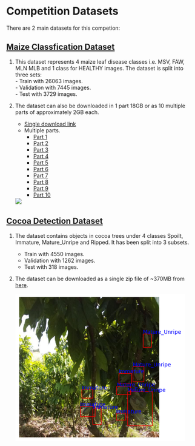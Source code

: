# Competition Datasets
There are 2 main datasets for this competion:  
## [Maize Classfication Dataset](https://storage.googleapis.com/air-lab-hackathon/Maize/classification/Classification_maize.zip)
  1. This dataset represents 4 maize leaf disease classes
     i.e. MSV, FAW, MLN MLB and 1 class for HEALTHY images. The dataset is split into three sets:  
    - Train with 26063 images.  
    - Validation with 7445 images.  
    - Test with 3729 images.

  2. The dataset can also be downloaded in 1 part 18GB or as 10 multiple parts of approximately 2GB each.
     
     - [Single download link](https://storage.googleapis.com/air-lab-hackathon/Maize/classification/Classification_maize.zip)
     - Multiple parts.
       - [Part 1](https://storage.googleapis.com/air-lab-hackathon/Maize/classification_parts/Classification_maize.part01.rar)
       - [Part 2](https://storage.googleapis.com/air-lab-hackathon/Maize/classification_parts/Classification_maize.part02.rar)
       - [Part 3](https://storage.googleapis.com/air-lab-hackathon/Maize/classification_parts/Classification_maize.part03.rar)
       - [Part 4](https://storage.googleapis.com/air-lab-hackathon/Maize/classification_parts/Classification_maize.part04.rar)
       - [Part 5](https://storage.googleapis.com/air-lab-hackathon/Maize/classification_parts/Classification_maize.part05.rar)
       - [Part 6](https://storage.googleapis.com/air-lab-hackathon/Maize/classification_parts/Classification_maize.part06.rar)
       - [Part 7](https://storage.googleapis.com/air-lab-hackathon/Maize/classification_parts/Classification_maize.part07.rar)
       - [Part 8](https://storage.googleapis.com/air-lab-hackathon/Maize/classification_parts/Classification_maize.part08.rar)
       - [Part 9](https://storage.googleapis.com/air-lab-hackathon/Maize/classification_parts/Classification_maize.part09.rar)
       - [Part 10](https://storage.googleapis.com/air-lab-hackathon/Maize/classification_parts/Classification_maize.part10.rar)
      
     <img src="https://github.com/AI-Lab-Makerere/CV4Agriculture_Hackathon24/blob/main/resources/images/maize.png">
     

## [Cocoa Detection Dataset](https://storage.googleapis.com/air-lab-hackathon/Cocoa/cocoa_new.zip)
  1. The dataset contains objects in cocoa trees under 4 classes Spoilt, Immature, Mature_Unripe and Ripped. It has been split into 3 subsets.
     
     - Train with 4550 images.
     - Validation with 1262 images.
     - Test with 318 images.
    
  2. The dataset can be downloaded as a single zip file of ~370MB from [here](https://storage.googleapis.com/air-lab-hackathon/Cocoa/cocoa_new.zip).

     <img src="https://github.com/AI-Lab-Makerere/CV4Agriculture_Hackathon24/blob/main/resources/images/cocoa_annotated.png">
